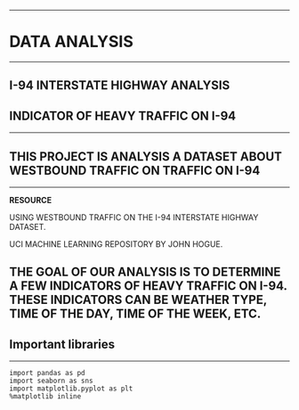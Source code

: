 ----
# DATA ANALYSIS
----

## I-94 INTERSTATE HIGHWAY ANALYSIS
## INDICATOR OF HEAVY TRAFFIC ON I-94
----

## THIS PROJECT IS ANALYSIS A DATASET ABOUT WESTBOUND TRAFFIC ON TRAFFIC ON I-94
----

**RESOURCE**

USING WESTBOUND TRAFFIC ON THE I-94 INTERSTATE HIGHWAY DATASET.

UCI MACHINE LEARNING REPOSITORY BY JOHN HOGUE.

THE GOAL OF OUR ANALYSIS IS TO DETERMINE A FEW INDICATORS OF HEAVY TRAFFIC ON I-94. THESE INDICATORS CAN BE WEATHER TYPE, TIME OF THE DAY, TIME OF THE WEEK, ETC.
----

## Important libraries
----

```
import pandas as pd
import seaborn as sns
import matplotlib.pyplot as plt
%matplotlib inline
```